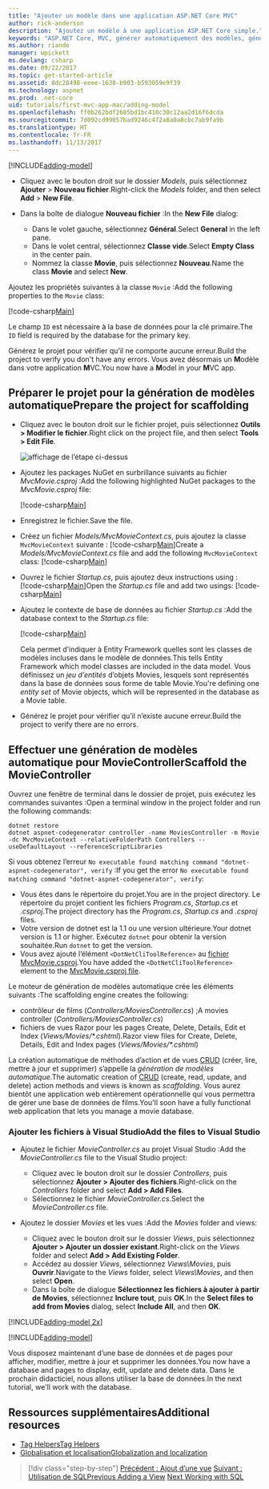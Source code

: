```yaml
---
title: "Ajouter un modèle dans une application ASP.NET Core MVC"
author: rick-anderson
description: "Ajoutez un modèle à une application ASP.NET Core simple."
keywords: "ASP.NET Core, MVC, générer automatiquement des modèles, génération de modèles automatique"
ms.author: riande
manager: wpickett
ms.devlang: csharp
ms.date: 09/22/2017
ms.topic: get-started-article
ms.assetid: 8dc28498-eeee-1638-b903-b593059e9f39
ms.technology: aspnet
ms.prod: .net-core
uid: tutorials/first-mvc-app-mac/adding-model
ms.openlocfilehash: ff0b262bdf2685bd1bc410c30c12aa2d16f6dcda
ms.sourcegitcommit: 7d092cd99057bad9246c472a8a0a8cbc7ab9fa9b
ms.translationtype: HT
ms.contentlocale: fr-FR
ms.lasthandoff: 11/13/2017
---
```

[!INCLUDE[adding-model](../../includes/mvc-intro/adding-model1.md)]

* <span data-ttu-id="2ff85-104">Cliquez avec le bouton droit sur le dossier *Models*, puis sélectionnez **Ajouter** > **Nouveau fichier**.</span><span class="sxs-lookup"><span data-stu-id="2ff85-104">Right-click the *Models* folder, and then select **Add** > **New File**.</span></span> 
* <span data-ttu-id="2ff85-105">Dans la boîte de dialogue **Nouveau fichier** :</span><span class="sxs-lookup"><span data-stu-id="2ff85-105">In the **New File** dialog:</span></span>

  * <span data-ttu-id="2ff85-106">Dans le volet gauche, sélectionnez **Général**.</span><span class="sxs-lookup"><span data-stu-id="2ff85-106">Select **General** in the left pane.</span></span>
  * <span data-ttu-id="2ff85-107">Dans le volet central, sélectionnez **Classe vide**.</span><span class="sxs-lookup"><span data-stu-id="2ff85-107">Select **Empty Class** in the center pain.</span></span>
  * <span data-ttu-id="2ff85-108">Nommez la classe **Movie**, puis sélectionnez **Nouveau**.</span><span class="sxs-lookup"><span data-stu-id="2ff85-108">Name the class **Movie** and select **New**.</span></span>

<span data-ttu-id="2ff85-109">Ajoutez les propriétés suivantes à la classe `Movie` :</span><span class="sxs-lookup"><span data-stu-id="2ff85-109">Add the following properties to the `Movie` class:</span></span>

[!code-csharp[Main](../../tutorials/first-mvc-app/start-mvc/sample/MvcMovie/Models/MovieNoEF.cs?name=snippet_1)]

<span data-ttu-id="2ff85-110">Le champ `ID` est nécessaire à la base de données pour la clé primaire.</span><span class="sxs-lookup"><span data-stu-id="2ff85-110">The `ID` field is required by the database for the primary key.</span></span>

<span data-ttu-id="2ff85-111">Générez le projet pour vérifier qu’il ne comporte aucune erreur.</span><span class="sxs-lookup"><span data-stu-id="2ff85-111">Build the project to verify you don't have any errors.</span></span> <span data-ttu-id="2ff85-112">Vous avez désormais un **M**odèle dans votre application **M**VC.</span><span class="sxs-lookup"><span data-stu-id="2ff85-112">You now have a **M**odel in your **M**VC app.</span></span>

## <a name="prepare-the-project-for-scaffolding"></a><span data-ttu-id="2ff85-113">Préparer le projet pour la génération de modèles automatique</span><span class="sxs-lookup"><span data-stu-id="2ff85-113">Prepare the project for scaffolding</span></span>

- <span data-ttu-id="2ff85-114">Cliquez avec le bouton droit sur le fichier projet, puis sélectionnez **Outils > Modifier le fichier**.</span><span class="sxs-lookup"><span data-stu-id="2ff85-114">Right click on the project file, and then select **Tools > Edit File**.</span></span>

  ![affichage de l’étape ci-dessus](adding-model/_static/1.png)

- <span data-ttu-id="2ff85-116">Ajoutez les packages NuGet en surbrillance suivants au fichier *MvcMovie.csproj* :</span><span class="sxs-lookup"><span data-stu-id="2ff85-116">Add the following highlighted NuGet packages to the *MvcMovie.csproj* file:</span></span>
             
  [!code-csharp[Main](../first-mvc-app-xplat/start-mvc/sample/MvcMovie/MvcMovie.csproj?highlight=7,10)]

- <span data-ttu-id="2ff85-117">Enregistrez le fichier.</span><span class="sxs-lookup"><span data-stu-id="2ff85-117">Save the file.</span></span>

- <span data-ttu-id="2ff85-118">Créez un fichier *Models/MvcMovieContext.cs*, puis ajoutez la classe `MvcMovieContext` suivante : [!code-csharp[Main](../../tutorials/first-mvc-app-xplat/start-mvc/sample/MvcMovie/Models/MvcMovieContext.cs)]</span><span class="sxs-lookup"><span data-stu-id="2ff85-118">Create a *Models/MvcMovieContext.cs* file and add the following `MvcMovieContext` class:  [!code-csharp[Main](../../tutorials/first-mvc-app-xplat/start-mvc/sample/MvcMovie/Models/MvcMovieContext.cs)]</span></span>
   
- <span data-ttu-id="2ff85-119">Ouvrez le fichier *Startup.cs*, puis ajoutez deux instructions using : [!code-csharp[Main](../../tutorials/first-mvc-app-xplat/start-mvc/sample/MvcMovie/Startup.cs?name=snippet1&highlight=1,2)]</span><span class="sxs-lookup"><span data-stu-id="2ff85-119">Open the *Startup.cs* file and add two usings:  [!code-csharp[Main](../../tutorials/first-mvc-app-xplat/start-mvc/sample/MvcMovie/Startup.cs?name=snippet1&highlight=1,2)]</span></span>

- <span data-ttu-id="2ff85-120">Ajoutez le contexte de base de données au fichier *Startup.cs* :</span><span class="sxs-lookup"><span data-stu-id="2ff85-120">Add the database context to the *Startup.cs* file:</span></span>

   [!code-csharp[Main](../../tutorials/first-mvc-app-xplat/start-mvc/sample/MvcMovie/Startup.cs?name=snippet2&highlight=6-7)]

  <span data-ttu-id="2ff85-121">Cela permet d’indiquer à Entity Framework quelles sont les classes de modèles incluses dans le modèle de données.</span><span class="sxs-lookup"><span data-stu-id="2ff85-121">This tells Entity Framework which model classes are included in the data model.</span></span> <span data-ttu-id="2ff85-122">Vous définissez un *jeu d’entités* d’objets Movies, lesquels sont représentés dans la base de données sous forme de table Movie.</span><span class="sxs-lookup"><span data-stu-id="2ff85-122">You're defining one *entity set* of Movie objects, which will be represented in the database as a Movie table.</span></span>

- <span data-ttu-id="2ff85-123">Générez le projet pour vérifier qu’il n’existe aucune erreur.</span><span class="sxs-lookup"><span data-stu-id="2ff85-123">Build the project to verify there are no errors.</span></span>

## <a name="scaffold-the-moviecontroller"></a><span data-ttu-id="2ff85-124">Effectuer une génération de modèles automatique pour MovieController</span><span class="sxs-lookup"><span data-stu-id="2ff85-124">Scaffold the MovieController</span></span>

<span data-ttu-id="2ff85-125">Ouvrez une fenêtre de terminal dans le dossier de projet, puis exécutez les commandes suivantes :</span><span class="sxs-lookup"><span data-stu-id="2ff85-125">Open a terminal window in the project folder and run the following commands:</span></span>

```
dotnet restore
dotnet aspnet-codegenerator controller -name MoviesController -m Movie -dc MvcMovieContext --relativeFolderPath Controllers --useDefaultLayout --referenceScriptLibraries 
```
<span data-ttu-id="2ff85-126">Si vous obtenez l’erreur `No executable found matching command "dotnet-aspnet-codegenerator", verify` :</span><span class="sxs-lookup"><span data-stu-id="2ff85-126">If you get the error `No executable found matching command "dotnet-aspnet-codegenerator", verify`:</span></span>

 * <span data-ttu-id="2ff85-127">Vous êtes dans le répertoire du projet.</span><span class="sxs-lookup"><span data-stu-id="2ff85-127">You are in the project directory.</span></span> <span data-ttu-id="2ff85-128">Le répertoire du projet contient les fichiers *Program.cs*, *Startup.cs* et *.csproj*.</span><span class="sxs-lookup"><span data-stu-id="2ff85-128">The project directory has the *Program.cs*, *Startup.cs* and *.csproj* files.</span></span>
 * <span data-ttu-id="2ff85-129">Votre version de dotnet est la 1.1 ou une version ultérieure.</span><span class="sxs-lookup"><span data-stu-id="2ff85-129">Your dotnet version is 1.1 or higher.</span></span> <span data-ttu-id="2ff85-130">Exécutez `dotnet` pour obtenir la version souhaitée.</span><span class="sxs-lookup"><span data-stu-id="2ff85-130">Run `dotnet` to get the version.</span></span>
 * <span data-ttu-id="2ff85-131">Vous avez ajouté l’élément `<DotNetCliToolReference>` au [fichier MvcMovie.csproj](#prepare-the-project-for-scaffolding).</span><span class="sxs-lookup"><span data-stu-id="2ff85-131">You have added the `<DotNetCliToolReference>` element to the [MvcMovie.csproj file](#prepare-the-project-for-scaffolding).</span></span>
 
<!--
> [!NOTE]
> If you get an error when the scaffolding command runs, see [issue 444 in the scaffolding repository](https://github.com/aspnet/scaffolding/issues/444) for a workaround.
-->

<span data-ttu-id="2ff85-132">Le moteur de génération de modèles automatique crée les éléments suivants :</span><span class="sxs-lookup"><span data-stu-id="2ff85-132">The scaffolding engine creates the following:</span></span>

* <span data-ttu-id="2ff85-133">contrôleur de films (*Controllers/MoviesController.cs*) ;</span><span class="sxs-lookup"><span data-stu-id="2ff85-133">A movies controller (*Controllers/MoviesController.cs*)</span></span>
* <span data-ttu-id="2ff85-134">fichiers de vues Razor pour les pages Create, Delete, Details, Edit et Index (*Views/Movies/\*.cshtml*).</span><span class="sxs-lookup"><span data-stu-id="2ff85-134">Razor view files for Create, Delete, Details, Edit and Index pages (*Views/Movies/\*.cshtml*)</span></span>

<span data-ttu-id="2ff85-135">La création automatique de méthodes d’action et de vues [CRUD](https://wikipedia.org/wiki/Create,_read,_update_and_delete) (créer, lire, mettre à jour et supprimer) s’appelle la *génération de modèles automatique*.</span><span class="sxs-lookup"><span data-stu-id="2ff85-135">The automatic creation of [CRUD](https://wikipedia.org/wiki/Create,_read,_update_and_delete) (create, read, update, and delete) action methods and views is known as *scaffolding*.</span></span> <span data-ttu-id="2ff85-136">Vous aurez bientôt une application web entièrement opérationnelle qui vous permettra de gérer une base de données de films.</span><span class="sxs-lookup"><span data-stu-id="2ff85-136">You'll soon have a fully functional web application that lets you manage a movie database.</span></span>

### <a name="add-the-files-to-visual-studio"></a><span data-ttu-id="2ff85-137">Ajouter les fichiers à Visual Studio</span><span class="sxs-lookup"><span data-stu-id="2ff85-137">Add the files to Visual Studio</span></span>

* <span data-ttu-id="2ff85-138">Ajoutez le fichier *MovieController.cs* au projet Visual Studio :</span><span class="sxs-lookup"><span data-stu-id="2ff85-138">Add the *MovieController.cs* file to the Visual Studio project:</span></span>

  * <span data-ttu-id="2ff85-139">Cliquez avec le bouton droit sur le dossier *Controllers*, puis sélectionnez **Ajouter > Ajouter des fichiers**.</span><span class="sxs-lookup"><span data-stu-id="2ff85-139">Right-click on the *Controllers* folder and select **Add > Add Files**.</span></span>
  * <span data-ttu-id="2ff85-140">Sélectionnez le fichier *MovieController.cs*.</span><span class="sxs-lookup"><span data-stu-id="2ff85-140">Select the *MovieController.cs* file.</span></span>

* <span data-ttu-id="2ff85-141">Ajoutez le dossier *Movies* et les vues :</span><span class="sxs-lookup"><span data-stu-id="2ff85-141">Add the *Movies* folder and views:</span></span>

  * <span data-ttu-id="2ff85-142">Cliquez avec le bouton droit sur le dossier *Views*, puis sélectionnez **Ajouter > Ajouter un dossier existant**.</span><span class="sxs-lookup"><span data-stu-id="2ff85-142">Right-click on the *Views* folder and select **Add > Add Existing Folder**.</span></span>
  * <span data-ttu-id="2ff85-143">Accédez au dossier *Views*, sélectionnez *Views\Movies*, puis **Ouvrir**.</span><span class="sxs-lookup"><span data-stu-id="2ff85-143">Navigate to the *Views* folder, select *Views\Movies*, and then select **Open**.</span></span>
  * <span data-ttu-id="2ff85-144">Dans la boîte de dialogue **Sélectionnez les fichiers à ajouter à partir de Movies**, sélectionnez **Inclure tout**, puis **OK**.</span><span class="sxs-lookup"><span data-stu-id="2ff85-144">In the **Select files to add from Movies** dialog, select **Include All**, and then **OK**.</span></span>

[!INCLUDE[adding-model 2x](../../includes/mvc-intro/adding-model2xp.md)]

[!INCLUDE[adding-model](../../includes/mvc-intro/adding-model3.md)]

<span data-ttu-id="2ff85-145">Vous disposez maintenant d’une base de données et de pages pour afficher, modifier, mettre à jour et supprimer les données.</span><span class="sxs-lookup"><span data-stu-id="2ff85-145">You now have a database and pages to display, edit, update and delete data.</span></span> <span data-ttu-id="2ff85-146">Dans le prochain didacticiel, nous allons utiliser la base de données.</span><span class="sxs-lookup"><span data-stu-id="2ff85-146">In the next tutorial, we'll work with the database.</span></span>

## <a name="additional-resources"></a><span data-ttu-id="2ff85-147">Ressources supplémentaires</span><span class="sxs-lookup"><span data-stu-id="2ff85-147">Additional resources</span></span>

* [<span data-ttu-id="2ff85-148">Tag Helpers</span><span class="sxs-lookup"><span data-stu-id="2ff85-148">Tag Helpers</span></span>](xref:mvc/views/tag-helpers/intro)
* [<span data-ttu-id="2ff85-149">Globalisation et localisation</span><span class="sxs-lookup"><span data-stu-id="2ff85-149">Globalization and localization</span></span>](xref:fundamentals/localization)

>[!div class="step-by-step"]
<span data-ttu-id="2ff85-150">[Précédent : Ajout d’une vue](adding-view.md)
[Suivant : Utilisation de SQL](working-with-sql.md)</span><span class="sxs-lookup"><span data-stu-id="2ff85-150">[Previous Adding a View](adding-view.md)
[Next Working with SQL](working-with-sql.md)</span></span>  

